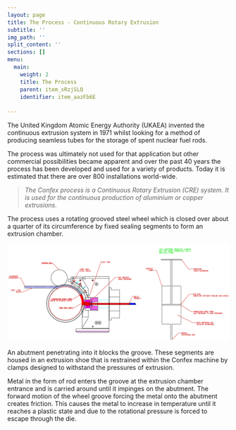 ```yaml
---
layout: page
title: The Process - Continuous Rotary Extrusion
subtitle: ''
img_path: ''
split_content: ''
sections: []
menu:
  main:
    weight: 2
    title: The Process
    parent: item_sRzjSLQ
    identifier: item_aazFb6E

---
```

The United Kingdom Atomic Energy Authority (UKAEA) invented the continuous extrusion system in 1971 whilst looking for a method of producing seamless tubes for the storage of spent nuclear fuel rods.

The process was ultimately not used for that application but other commercial possibilities became apparent and over the past 40 years the process has been developed and used for a variety of products. Today it is estimated that there are over 800 installations world-wide.

> _The Confex process is a Continuous Rotary Extrusion (CRE) system. It is used for the continuous production of aluminium or copper extrusions._

The process uses a rotating grooved steel wheel which is closed over about a quarter of its circumference by fixed sealing segments to form an extrusion chamber.

![](/images/conform_process.jpg)

An abutment penetrating into it blocks the groove. These segments are housed in an extrusion shoe that is restrained within the Confex machine by clamps designed to withstand the pressures of extrusion.

Metal in the form of rod enters the groove at the extrusion chamber entrance and is carried around until it impinges on the abutment. The forward motion of the wheel groove forcing the metal onto the abutment creates friction. This causes the metal to increase in temperature until it reaches a plastic state and due to the rotational pressure is forced to escape through the die.